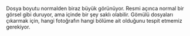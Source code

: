 Dosya boyutu normalden biraz büyük görünüyor.
Resmi açınca normal bir görsel gibi duruyor, ama içinde bir şey saklı olabilir.
Gömülü dosyaları çıkarmak için, hangi fotoğrafın hangi bölüme ait olduğunu tespit etmemiz gerekiyor.
